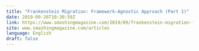```yaml
---
title: "Frankenstein Migration: Framework-Agnostic Approach (Part 1)"
date: 2019-09-26T10:30:59Z
link: https://www.smashingmagazine.com/2019/09/frankenstein-migration-framework-agnostic-approach-part-1/?utm_medium=RSS&utm_source=news.12bit.vn
site: www.smashingmagazine.com/articles
language: English
draft: false
---
```

